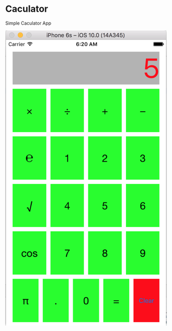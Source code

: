 # Caculator

Simple Caculator App 



![alt tag](https://github.com/kolldavi/iosPlayground/blob/master/Caculator/Screen%20Shot.png)

